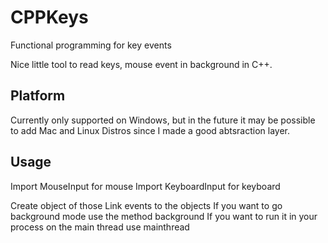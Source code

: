# CPPKeys
Functional programming for key events

Nice little tool to read keys, mouse event in background in C++.

## Platform

Currently only supported on Windows, but in the future it may be possible to add Mac and Linux Distros since I made a good abtsraction layer.

## Usage

Import MouseInput for mouse
Import KeyboardInput for keyboard

Create object of those
Link events to the objects
If you want to go background mode use the method background
If you want to run it in your process on the main thread use mainthread

